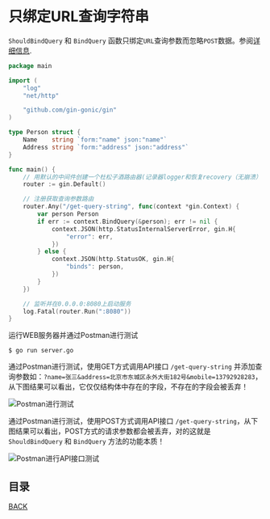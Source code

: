 # 只绑定URL查询字符串

`ShouldBindQuery` 和 `BindQuery` 函数只绑定`URL`查询参数而忽略`POST`数据。参阅[详细信息](https://github.com/gin-gonic/gin/issues/742#issuecomment-315953017).

```go
package main

import (
	"log"
	"net/http"

	"github.com/gin-gonic/gin"
)

type Person struct {
	Name    string `form:"name" json:"name"`
	Address string `form:"address" json:"address"`
}

func main() {
	// 用默认的中间件创建一个杜松子酒路由器(记录器logger和恢复recovery（无崩溃）中间件)
	router := gin.Default()

	// 注册获取查询参数路由
	router.Any("/get-query-string", func(context *gin.Context) {
		var person Person
		if err := context.BindQuery(&person); err != nil {
			context.JSON(http.StatusInternalServerError, gin.H{
				"error": err,
			})
		} else {
			context.JSON(http.StatusOK, gin.H{
				"binds": person,
			})
		}
	})

	// 监听并在0.0.0.0:8080上启动服务
	log.Fatal(router.Run(":8080"))
}
```

运行WEB服务器并通过Postman进行测试

```shell
$ go run server.go
```

通过Postman进行测试，使用GET方式调用API接口 `/get-query-string` 并添加查询参数如：`?name=张三&address=北京市东城区永外大街182号&mobile=13792928283`，
从下图结果可以看出，它仅仅结构体中存在的字段，不存在的字段会被丢弃！

![Postman进行测试](https://lucklit.oss-cn-beijing.aliyuncs.com/written/Snip20191220_91.png)

通过Postman进行测试，使用POST方式调用API接口 `/get-query-string`，从下图结果可以看出，POST方式的请求参数都会被丢弃，对的这就是 `ShouldBindQuery` 和 `BindQuery` 方法的功能本质！

![Postman进行API接口测试](https://lucklit.oss-cn-beijing.aliyuncs.com/written/Snip20191220_92.png)

## 目录

[BACK](../GinUse.md)
